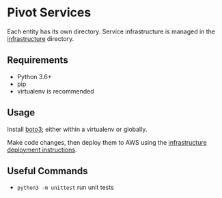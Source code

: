# Pivot Services

Each entity has its own directory. Service infrastructure is managed in the [infrastructure](../infrastructure) directory.

## Requirements

 * Python 3.6+
 * pip
 * virtualenv is recommended

## Usage

Install [boto3](https://boto3.amazonaws.com/v1/documentation/api/latest/index.html); either within a virtualenv or globally.

Make code changes, then deploy them to AWS using the [infrastructure deployment instructions](../infrastructure/README.md).

## Useful Commands

 * `python3 -m unittest` run unit tests
